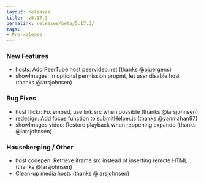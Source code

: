 ```yaml
---
layout: releases
title:  v5.17.3
permalink: releases/beta/5.17.3/
tags:
- Pre-release
---
```


### New Features

- hosts: Add PeerTube host peervideo.net (thanks @bjuergens)
- showImages: In optional permission propmt, let user disable host (thanks @larsjohnsen)

### Bug Fixes

- host flickr: Fix embed, use link src when possible (thanks @larsjohnsen)
- redesign: Add focus function to submitHelper.js (thanks @yanmahan97)
- showImages video: Restore playback when reopening expando (thanks @larsjohnsen)

### Housekeeping / Other

- host codepen: Retrieve iframe src instead of inserting remote HTML (thanks @larsjohnsen)
- Clean-up media hosts (thanks @larsjohnsen)
